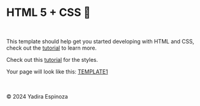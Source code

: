 # HTML 5 + CSS 👋  
<br>

This template should help get you started developing with HTML and CSS, check out the [tutorial](https://www.w3schools.com/html/) to learn more.

Check out this [tutorial](https://www.w3schools.com/css/) for the styles.
<br>

Your page will look like this: [TEMPLATE1](https://yadicep.github.io/TEMPLATE1/)

<br>
<br>
<div class="footer">
  &copy; 2024 Yadira Espinoza
</div>
